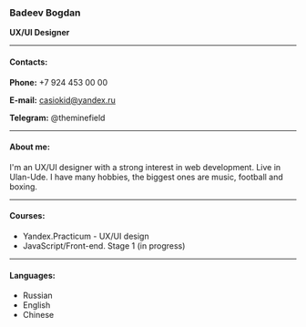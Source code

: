 ### Badeev Bogdan
__UX/UI Designer__
___
#### Contacts:
__Phone:__ +7 924 453 00 00

__E-mail:__ casiokid@yandex.ru

__Telegram:__ @theminefield
___
#### About me:
I'm an UX/UI designer with a strong interest in web development. 
Live in Ulan-Ude. I have many hobbies, the biggest ones are music, football and boxing.
___
#### Courses:
- Yandex.Practicum - UX/UI design
- JavaScript/Front-end. Stage 1 (in progress)
___
#### Languages:
- Russian
- English
- Chinese